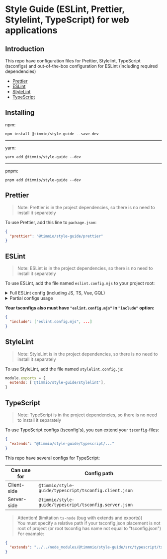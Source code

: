 # Style Guide (ESLint, Prettier, Stylelint, TypeScript) for web applications

## Introduction

This repo have configuration files for Prettier, Stylelint, TypeScript (tsconfigs) and out-of-the-box configuration for ESLint (including required dependencies)

- [Prettier](#prettier)
- [ESLint](#eslint)
- [StyleLint](#stylelint)
- [TypeScript](#typescript)

## Installing

npm:
```shell
npm install @timmio/style-guide --save-dev
```
---
yarn:
```shell
yarn add @timmio/style-guide --dev
```
---
pnpm:
```shell
pnpm add @timmio/style-guide --dev
```

## Prettier

> Note: Prettier is in the project dependencies, so there is no need to install it separately

To use Prettier, add this line to `package.json`:
```json
{
  "prettier": "@timmio/style-guide/prettier"
}
```

## ESLint

> Note: ESLint is in the project dependencies, so there is no need to install it separately

To use ESLint, add the file named `eslint.config.mjs` to your project root:

<details><summary>Full ESLint config (including JS, TS, Vue, GQL)</summary>

```javascript
import styleGuideEslintConfigs from '@timmio/style-guide/eslint'
import { browserConfig } from '@timmio/style-guide/eslint/browser'
import { nodeConfig } from '@timmio/style-guide/eslint/node'
import typescriptEslint from 'typescript-eslint'

// tsconfig for client-side for example
const TSCONFIG = './tsconfig.json'

// tsconfig for server-side for example
const TSCONFIG_SERVER = './src/server/tsconfig.json'

export default typescriptEslint.config(
    // eslint-disable-next-line @typescript-eslint/no-unsafe-argument -- typescriptEslint.config conflict types
    browserConfig,
    // eslint-disable-next-line @typescript-eslint/no-unsafe-argument -- typescriptEslint.config conflict types
    nodeConfig,
    // eslint-disable-next-line @typescript-eslint/no-unsafe-argument -- typescriptEslint.config conflict types
    styleGuideEslintConfigs,
    {
      files: ['*.{js,mjs,cjs,jsx,ts,mts,cts,tsx}', '**/*.{js,mjs,cjs,jsx,ts,mts,cts,tsx}'],
      languageOptions: {
        parserOptions: {
          project: TSCONFIG,
          tsconfigRootDir: import.meta.dirname,
        },
      },
      settings: {
        'import-x/resolver-next': {
          typescript: {
            project: TSCONFIG,
          },
        },
      },
    },
    {
      files: ['*.vue', '**/*.vue'],
      languageOptions: {
        parserOptions: {
          project: TSCONFIG,
          tsconfigRootDir: import.meta.dirname,
        },
      },
      settings: {
        'import-x/resolver-next': {
          typescript: {
            project: TSCONFIG,
          },
          vue: {
            project: TSCONFIG,
          },
        },
      },
    },
    {
      files: ['./src/server/*.{js,ts}', './src/server/**/*.{js,ts}'],
      languageOptions: {
        parserOptions: {
          project: TSCONFIG_SERVER,
          tsconfigRootDir: import.meta.dirname,
        },
      },
      settings: {
        'import-x/resolver-next': {
          typescript: {
            project: TSCONFIG_SERVER,
          },
        },
      },
    },
    {
      files: ['*.{gql,graphql}', '**/*.{gql,graphql}'],
      languageOptions: {
        parserOptions: {
          graphQLConfig: {
            schema: './src/client/app/graphql/federation/schema.graphql',
            documents: './src/**/*.{gql,graphql}',
            operations: './src/**/*.{gql,graphql}',
          },
        },
      },
    }
)
```
</details>

<details><summary>Partial configs usage</summary>

```javascript
import { browserConfig } from '@timmio/style-guide/eslint/browser'
import { baseConfigs } from '@timmio/style-guide/eslint/base'
import { nodeConfig } from '@timmio/style-guide/eslint/node'
import { commentsConfigs } from '@timmio/style-guide/eslint/comments'
import { graphqlConfigs } from '@timmio/style-guide/eslint/graphql'
import { importConfigs } from '@timmio/style-guide/eslint/import'
import { tsConfigs } from '@timmio/style-guide/eslint/typescript'
import { vueConfigs } from '@timmio/style-guide/eslint/vue'
import typescriptEslint from 'typescript-eslint'

// tsconfig for client-side for example
const TSCONFIG = './tsconfig.json'

// tsconfig for server-side for example
const TSCONFIG_SERVER = './src/server/tsconfig.json'

export default typescriptEslint.config(
    // eslint-disable-next-line @typescript-eslint/no-unsafe-argument -- typescriptEslint.config conflict types
    browserConfig, // if need
    // eslint-disable-next-line @typescript-eslint/no-unsafe-argument -- typescriptEslint.config conflict types
    nodeConfig, // if need
    // eslint-disable-next-line @typescript-eslint/no-unsafe-argument -- typescriptEslint.config conflict types
    commentsConfigs, // if need
    // eslint-disable-next-line @typescript-eslint/no-unsafe-argument -- typescriptEslint.config conflict types
    graphqlConfigs, // if you use graphql
    // eslint-disable-next-line @typescript-eslint/no-unsafe-argument -- typescriptEslint.config conflict types
    importConfigs, // if need
    // eslint-disable-next-line @typescript-eslint/no-unsafe-argument -- typescriptEslint.config conflict types
    tsConfigs, // if need
    // eslint-disable-next-line @typescript-eslint/no-unsafe-argument -- typescriptEslint.config conflict types
    vueConfigs, // if you use vue
    {
      files: ['*.{js,mjs,cjs,jsx,ts,mts,cts,tsx}', '**/*.{js,mjs,cjs,jsx,ts,mts,cts,tsx}'],
      languageOptions: {
        parserOptions: {
          project: TSCONFIG,
          tsconfigRootDir: import.meta.dirname,
        },
      },
      settings: {
        'import-x/resolver-next': {
          typescript: {
            project: TSCONFIG,
          },
        },
      },
    },
    // if you use vue
    {
      files: ['*.vue', '**/*.vue'],
      languageOptions: {
        parserOptions: {
          project: TSCONFIG,
          tsconfigRootDir: import.meta.dirname,
        },
      },
      settings: {
        'import-x/resolver-next': {
          typescript: {
            project: TSCONFIG,
          },
          vue: {
            project: TSCONFIG,
          },
        },
      },
    },
    {
      files: ['./src/server/*.{js,ts}', './src/server/**/*.{js,ts}'],
      languageOptions: {
        parserOptions: {
          project: TSCONFIG_SERVER,
          tsconfigRootDir: import.meta.dirname,
        },
      },
      settings: {
        'import-x/resolver-next': {
          typescript: {
            project: TSCONFIG_SERVER,
          },
        },
      },
    },
    // if you use graphql
    {
      files: ['*.{gql,graphql}', '**/*.{gql,graphql}'],
      languageOptions: {
        parserOptions: {
          graphQLConfig: {
            schema: './src/client/app/graphql/federation/schema.graphql',
            documents: './src/**/*.{gql,graphql}',
            operations: './src/**/*.{gql,graphql}',
          },
        },
      },
    }
)
```
</details>

**Your tsconfigs also must have `"eslint.config.mjs"` in `"include"` option:**
```json
{
  "include": ["eslint.config.mjs", ...]
}
```

## StyleLint

> Note: StyleLint is in the project dependencies, so there is no need to install it separately

To use StyleLint, add the file named `stylelint.config.js`:
```javascript
module.exports = {
  extends: ['@timmio/style-guide/stylelint'],
}
```

## TypeScript

> Note: TypeScript is in the project dependencies, so there is no need to install it separately

To use TypeScript configs (tsconfig's), you can extend your `tsconfig`-files:
```json
{
  "extends": "@timmio/style-guide/typescript/..."
}
```

This repo have several configs for TypeScript:

| Can use for | Config path                                           |
|-------------|-------------------------------------------------------|
| Client-side | `@timmio/style-guide/typescript/tsconfig.client.json` |
| Server-side | `@timmio/style-guide/typescript/tsconfig.server.json` |

> Attention! (limitation `ts-node` (bug with extends and exports))\
> You must specify a relative path if your tsconfig.json placement is not root of project (or root tsconfig has name not equal to "tsconfig.json")\
> For example:
```json
{
  "extends": "../../node_modules/@timmmio/style-guide/src/typescript/tsconfig.server.json"
}
```
